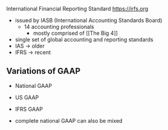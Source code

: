 International Financial Reporting Standard
https://irfs.org

- issued by IASB (International Accounting Standards Board)
	- 14 accounting professionals
		- mostly comprised of [[The Big 4]]
- single set of global accounting and reporting standards
- IAS -> older
- IFRS -> recent


## Variations of GAAP
- National GAAP
- US GAAP
- IFRS GAAP

- complete national GAAP can also be mixed